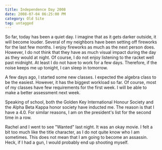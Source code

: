 ```yaml
---
title: Independence Day 2008
date: 2008-07-04 06:25:00 PM
category: Old Site
tag: untagged
---
```


So far, today has been a quiet day. I imagine that as it gets darker outside, it will become louder. Several of my neighbors have been setting off fireworks for the last few months. I enjoy fireworks as much as the next person does. However, I do not think that they have as much visual impact during the day as they would at night. Of course, I do not enjoy listening to the racket well past midnight. At least I do not have to work for a few days. Therefore, if the noise keeps me up tonight, I can sleep in tomorrow.

A few days ago, I started some new classes. I expected the algebra class to be the easiest. However, it has the biggest workload so far. Of course, most of my classes have few requirements for the first week. I will be able to make a better assessment next week.

Speaking of school, both the Golden Key International Honour Society and the Alpha Beta Kappa honor society have inducted me. The reason is that I have a 4.0. For similar reasons, I am on the president's list for the second time in a row.

Rachel and I went to see "Wanted" last night. It was an okay movie. I felt a bit too much like the title character, as I do not quite know who I am sometimes. This does not mean that I am going to become an assassin. Heck, if I had a gun, I would probably end up shooting myself.
